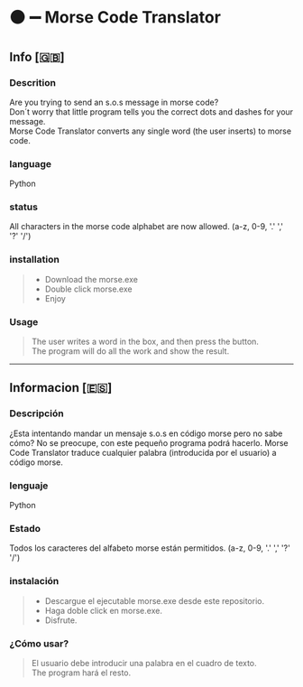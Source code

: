 # :black_circle: :heavy_minus_sign: Morse Code Translator
## Info [:gb:]
### Descrition
Are you trying to send an s.o.s message in morse code?   
Don´t worry that little program tells you the correct dots and dashes for your message.   
Morse Code Translator converts any single word (the user inserts) to morse code.

### language
Python

### status
All characters in the morse code alphabet are now allowed.
(a-z, 0-9, '.' ',' '?' '/')

### installation
> - Download the morse.exe
> - Double click morse.exe
> - Enjoy

### Usage
> The user writes a word in the box, and then press the button.   
> The program will do all the work and show the result.

<hr/>

## Informacion [:es:]
### Descripción
¿Esta intentando mandar un mensaje s.o.s en código morse pero no sabe cómo?
No se preocupe, con este pequeño programa podrá hacerlo.
Morse Code Translator traduce cualquier palabra (introducida por el usuario) a código morse.

### lenguaje
Python

### Estado
Todos los caracteres del alfabeto morse están permitidos.
(a-z, 0-9, '.' ',' '?' '/')

### instalación
> - Descargue el ejecutable morse.exe desde este repositorio.
> - Haga doble click en morse.exe.
> - Disfrute.

### ¿Cómo usar?
> El usuario debe introducir una palabra en el cuadro de texto.   
> The program hará el resto.
